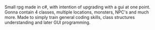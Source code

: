 Small rpg made in c#, with intention of upgrading with a gui at one point.
Gonna contain 4 classes, multiple locations, monsters, NPC's and much more.
Made to simply train general coding skills, class structures understanding and later GUI programming.
